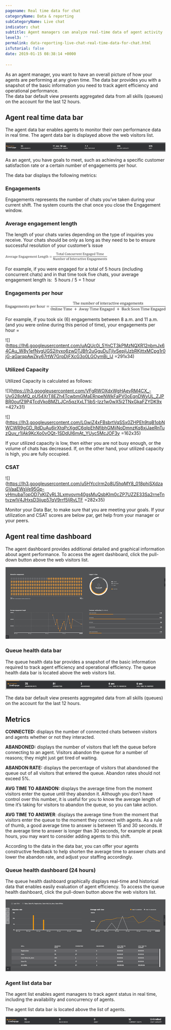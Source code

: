 ```yaml
---
pagename: Real time data for chat
categoryName: Data & reporting
subCategoryName: Live chat
indicator: chat
subtitle: Agent managers can analyze real-time data of agent activity
level3: ''
permalink: data-reporting-live-chat-real-time-data-for-chat.html
isTutorial: false
date: 2019-01-15 08:38:14 +0000

---
```

As an agent manager, you want to have an overall picture of how your agents are performing at any given time. The data bar provides you with a snapshot of the basic information you need to track agent efficiency and operational performance.  
The data bar default view presents aggregated data from all skills (queues) on the account for the last 12 hours.

## Agent real time data bar

The agent data bar enables agents to monitor their own performance data in real time. The agent data bar is displayed above the web visitors list.

![](/img/agent-chat-data-bar1.png)

As an agent, you have goals to meet, such as achieving a specific customer satisfaction rate or a certain number of engagements per hour.

The data bar displays the following metrics:

### **Engagements**

Engagements represents the number of chats you’ve taken during your current shift. The system counts the chat once you close the Engagement window.

### Average engagement length

The length of your chats varies depending on the type of inquiries you receive. Your chats should be only as long as they need to be to ensure successful resolution of your customer’s issue

 ![](/img/agent-chat-data2.png)

For example, if you were engaged for a total of 5 hours (including concurrent chats) and in that time took five chats, your average engagement length is:  5 hours / 5 = 1 hour

### Engagements per hour

![](/img/agent-chat-data3.png)

For example, if you took six (6) engagements between 8 a.m. and 11 a.m. (and you were online during this period of time), your engagements per hour =

![](https://lh6.googleusercontent.com/uAQUc0i_5YnCT3kPMzNQXR12nbmJx64CAu_W8y1efNygUGS2ityxo6zwDTJBfr2uGguDuTjIvSepjIJzbRKjttxMCpg1r0jG-aGarqpAwZky67rtW7GrpDjFXcG3o0LGOymBi_lJ =291x34)

### Utilized Capacity

Utilized Capacity is calculated as follows:

![](https://lh3.googleusercontent.com/VFgRWOXdxWgHAeyRM4CX_-UvG28oMQ_pU54XrT8EZh4TcwbmGMaERnpeNWkFaPV0oEgnDWyUL_ZJPBR0oufZ9P4TcdVkoBMZLJCn5qzXxLT1jbS-Izz1w0wX5i2TNxGkaFZYDK9x =427x31)

![](https://lh3.googleusercontent.com/LGwiZ4xFBsbrtVqSSx0ZHPEh9tqB1obNWCWR9gGD_RdDuAu6irXtqPcXgdC6qIpEhNfjbhGMijNoDmnzKq8xjJaeRnTuzQuv_r1lAk9KcXo0vOQt-1SDdUl6mAt_YUyc5McJOF3y =162x35)

If your utilized capacity is low, then either you are not busy enough, or the volume of chats has decreased. If, on the other hand, your utilized capacity is high, you are fully occupied.  

### CSAT

![](https://lh3.googleusercontent.com/u5HYcclrm2o8U5hqMY8_018phiSXdzaGVaaEWsVe95Gp-vHmubaTopOD7xKIZyRL3Lxmyovm40gsMuQsbKIm0cZP7UZZE33Sa2rneTntvzwlV4JHxsD3ijup57qV9rrf5IjRvLTF =282x35)

Monitor your Data Bar, to make sure that you are meeting your goals. If your utilization and CSAT scores are below par, get help from your manager or your peers.

## Agent real time dashboard

The agent dashboard provides additional detailed and graphical information about agent performance. To access the agent dashboard, click the pull-down button above the web visitors list.

![](/img/agent-chat-data4.png)

### Queue health data bar

The queue health data bar provides a snapshot of the basic information required to track agent efficiency and operational efficiency. The queue health data bar is located above the web visitors list.

![](/img/agent-chat-data5.png)

The data bar default view presents aggregated data from all skills (queues) on the account for the last 12 hours.

## Metrics

**CONNECTED:** displays the number of connected chats between visitors and agents whether or not they interacted.

**ABANDONED:** displays the number of visitors that left the queue before connecting to an agent. Visitors abandon the queue for a number of reasons; they might just get tired of waiting.

**ABANDON RATE:** displays the percentage of visitors that abandoned the queue out of all visitors that entered the queue. Abandon rates should not exceed 5%.

**AVG TIME TO ABANDON:** displays the average time from the moment visitors enter the queue until they abandon it. Although you don’t have control over this number, it is useful for you to know the average length of time it’s taking for visitors to abandon the queue, so you can take action.

**AVG TIME TO ANSWER**: displays the average time from the moment that visitors enter the queue to the moment they connect with agents. As a rule of thumb, a good average time to answer is between 15 and 30 seconds. If the average time to answer is longer than 30 seconds, for example at peak hours, you may want to consider adding agents to this shift.

According to the data in the data bar, you can offer your agents constructive feedback to help shorten the average time to answer chats and lower the abandon rate, and adjust your staffing accordingly.

### **Queue health dashboard (24 hours)**

The queue health dashboard graphically displays real-time and historical data that enables easily evaluation of agent efficiency. To access the queue health dashboard, click the pull-down button above the web visitors list.

![](/img/agent-chat-data6.png)

### Agent list data bar

The agent list enables agent managers to track agent status in real time, including the availability and concurrency of agents.

The agent list data bar is located above the list of agents.

![](/img/agent-chat-data7.png)